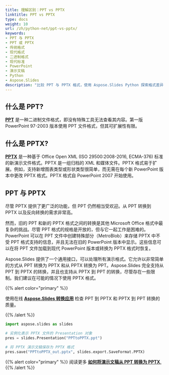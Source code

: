 ```yaml
---
title: 理解区别：PPT vs PPTX
linktitle: PPT vs PPTX
type: docs
weight: 10
url: /zh/python-net/ppt-vs-pptx/
keywords:
- PPT 与 PPTX
- PPT 或 PPTX
- 传统格式
- 现代格式
- 二进制格式
- 现代标准
- PowerPoint
- 演示文稿
- Python
- Aspose.Slides
description: "比较 PPT 与 PPTX 格式，使用 Aspose.Slides Python 探索格式差异、优点、兼容性及转换技巧。"
---
```


## **什么是 PPT?**
[**PPT**](https://docs.fileformat.com/presentation/ppt/) 是一种二进制文件格式，即没有特殊工具无法查看其内容。第一版 PowerPoint 97-2003 版本使用 PPT 文件格式，但其可扩展性有限。

## **什么是 PPTX?**
[**PPTX**](https://docs.fileformat.com/presentation/pptx/) 是一种基于 Office Open XML (ISO 29500:2008-2016, ECMA-376) 标准的新演示文件格式。PPTX 是一组归档的 XML 和媒体文件。PPTX 格式易于扩展。例如，支持新增图表类型或形状类型很简单，而无需在每个新 PowerPoint 版本中更改 PPTX 格式。PPTX 格式自 PowerPoint 2007 开始使用。

## **PPT 与 PPTX**
尽管 PPTX 提供了更广泛的功能，但 PPT 仍然相当受欢迎。从 PPT 转换到 PPTX 以及反向转换的需求非常高。

然而，旧的 PPT 和新的 PPTX 格式之间的转换是其他 Microsoft Office 格式中最复杂的挑战。尽管 PPT 格式的规格是开放的，但与它一起工作是困难的。PowerPoint 可以在 PPT 文件中创建特殊部分（MetroBlob）来存储 PPTX 中不受 PPT 格式支持的信息，并且无法在旧的 PowerPoint 版本中显示。这些信息可以在将 PPT 文件加载到现代 PowerPoint 版本或转换为 PPTX 格式时恢复。

Aspose.Slides 提供了一个通用接口，可以处理所有演示格式。它允许以非常简单的方式从 PPT 转换为 PPTX 和从 PPTX 转换为 PPT。Aspose.Slides 完全支持从 PPT 到 PPTX 的转换，并且也支持从 PPTX 到 PPT 的转换，尽管存在一些限制。我们建议在可能的情况下使用 PPTX 格式。

{{% alert color="primary" %}} 

使用在线 [**Aspose.Slides 转换应用**](https://products.aspose.app/slides/conversion/) 检查 PPT 到 PPTX 和 PPTX 到 PPT 转换的质量。

{{% /alert %}} 

```py
import aspose.slides as slides

# 实例化表示 PPTX 文件的 Presentation 对象
pres = slides.Presentation("PPTtoPPTX.ppt")

# 将 PPTX 演示文稿保存为 PPTX 格式
pres.save("PPTtoPPTX_out.pptx", slides.export.SaveFormat.PPTX)
```

{{% alert color="primary" %}} 
阅读更多 [**如何将演示文稿从 PPT 转换为 PPTX**.](/slides/zh/python-net/convert-ppt-to-pptx/)
{{% /alert %}} 